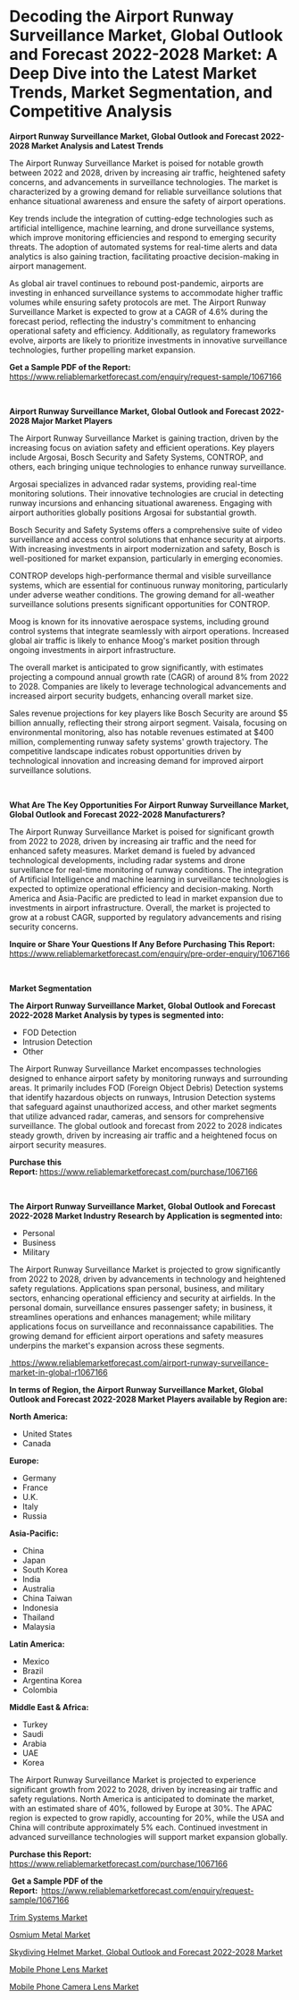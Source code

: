 <p><h1>Decoding the Airport Runway Surveillance Market, Global Outlook and Forecast 2022-2028 Market: A Deep Dive into the Latest Market Trends, Market Segmentation, and Competitive Analysis</h1></p><p><strong>Airport Runway Surveillance Market, Global Outlook and Forecast 2022-2028 Market Analysis and Latest Trends</strong></p>
<p><p>The Airport Runway Surveillance Market is poised for notable growth between 2022 and 2028, driven by increasing air traffic, heightened safety concerns, and advancements in surveillance technologies. The market is characterized by a growing demand for reliable surveillance solutions that enhance situational awareness and ensure the safety of airport operations. </p><p>Key trends include the integration of cutting-edge technologies such as artificial intelligence, machine learning, and drone surveillance systems, which improve monitoring efficiencies and respond to emerging security threats. The adoption of automated systems for real-time alerts and data analytics is also gaining traction, facilitating proactive decision-making in airport management. </p><p>As global air travel continues to rebound post-pandemic, airports are investing in enhanced surveillance systems to accommodate higher traffic volumes while ensuring safety protocols are met. The Airport Runway Surveillance Market is expected to grow at a CAGR of 4.6% during the forecast period, reflecting the industry's commitment to enhancing operational safety and efficiency. Additionally, as regulatory frameworks evolve, airports are likely to prioritize investments in innovative surveillance technologies, further propelling market expansion.</p></p>
<p><strong>Get a Sample PDF of the Report:&nbsp;</strong> <a href="https://www.reliablemarketforecast.com/enquiry/request-sample/1067166">https://www.reliablemarketforecast.com/enquiry/request-sample/1067166</a></p>
<p>&nbsp;</p>
<p><strong>Airport Runway Surveillance Market, Global Outlook and Forecast 2022-2028 Major Market Players</strong></p>
<p><p>The Airport Runway Surveillance Market is gaining traction, driven by the increasing focus on aviation safety and efficient operations. Key players include Argosai, Bosch Security and Safety Systems, CONTROP, and others, each bringing unique technologies to enhance runway surveillance.</p><p>Argosai specializes in advanced radar systems, providing real-time monitoring solutions. Their innovative technologies are crucial in detecting runway incursions and enhancing situational awareness. Engaging with airport authorities globally positions Argosai for substantial growth.</p><p>Bosch Security and Safety Systems offers a comprehensive suite of video surveillance and access control solutions that enhance security at airports. With increasing investments in airport modernization and safety, Bosch is well-positioned for market expansion, particularly in emerging economies.</p><p>CONTROP develops high-performance thermal and visible surveillance systems, which are essential for continuous runway monitoring, particularly under adverse weather conditions. The growing demand for all-weather surveillance solutions presents significant opportunities for CONTROP.</p><p>Moog is known for its innovative aerospace systems, including ground control systems that integrate seamlessly with airport operations. Increased global air traffic is likely to enhance Moog's market position through ongoing investments in airport infrastructure.</p><p>The overall market is anticipated to grow significantly, with estimates projecting a compound annual growth rate (CAGR) of around 8% from 2022 to 2028. Companies are likely to leverage technological advancements and increased airport security budgets, enhancing overall market size.</p><p>Sales revenue projections for key players like Bosch Security are around $5 billion annually, reflecting their strong airport segment. Vaisala, focusing on environmental monitoring, also has notable revenues estimated at $400 million, complementing runway safety systems' growth trajectory. The competitive landscape indicates robust opportunities driven by technological innovation and increasing demand for improved airport surveillance solutions.</p></p>
<p>&nbsp;</p>
<p><strong>What Are The Key Opportunities For Airport Runway Surveillance Market, Global Outlook and Forecast 2022-2028 Manufacturers?</strong></p>
<p><p>The Airport Runway Surveillance Market is poised for significant growth from 2022 to 2028, driven by increasing air traffic and the need for enhanced safety measures. Market demand is fueled by advanced technological developments, including radar systems and drone surveillance for real-time monitoring of runway conditions. The integration of Artificial Intelligence and machine learning in surveillance technologies is expected to optimize operational efficiency and decision-making. North America and Asia-Pacific are predicted to lead in market expansion due to investments in airport infrastructure. Overall, the market is projected to grow at a robust CAGR, supported by regulatory advancements and rising security concerns.</p></p>
<p><strong>Inquire or Share Your Questions If Any Before Purchasing This Report:</strong> <a href="https://www.reliablemarketforecast.com/enquiry/pre-order-enquiry/1067166">https://www.reliablemarketforecast.com/enquiry/pre-order-enquiry/1067166</a></p>
<p>&nbsp;</p>
<p><strong>Market Segmentation</strong></p>
<p><strong>The Airport Runway Surveillance Market, Global Outlook and Forecast 2022-2028 Market Analysis by types is segmented into:</strong></p>
<p><ul><li>FOD Detection</li><li>Intrusion Detection</li><li>Other</li></ul></p>
<p><p>The Airport Runway Surveillance Market encompasses technologies designed to enhance airport safety by monitoring runways and surrounding areas. It primarily includes FOD (Foreign Object Debris) Detection systems that identify hazardous objects on runways, Intrusion Detection systems that safeguard against unauthorized access, and other market segments that utilize advanced radar, cameras, and sensors for comprehensive surveillance. The global outlook and forecast from 2022 to 2028 indicates steady growth, driven by increasing air traffic and a heightened focus on airport security measures.</p></p>
<p><strong>Purchase this Report:&nbsp;</strong><a href="https://www.reliablemarketforecast.com/purchase/1067166">https://www.reliablemarketforecast.com/purchase/1067166</a></p>
<p>&nbsp;</p>
<p><strong>The Airport Runway Surveillance Market, Global Outlook and Forecast 2022-2028 Market Industry Research by Application is segmented into:</strong></p>
<p><ul><li>Personal</li><li>Business</li><li>Military</li></ul></p>
<p><p>The Airport Runway Surveillance Market is projected to grow significantly from 2022 to 2028, driven by advancements in technology and heightened safety regulations. Applications span personal, business, and military sectors, enhancing operational efficiency and security at airfields. In the personal domain, surveillance ensures passenger safety; in business, it streamlines operations and enhances management; while military applications focus on surveillance and reconnaissance capabilities. The growing demand for efficient airport operations and safety measures underpins the market's expansion across these segments.</p></p>
<p><a href="https://www.reliablemarketforecast.com/airport-runway-surveillance-market-in-global-r1067166">&nbsp;https://www.reliablemarketforecast.com/airport-runway-surveillance-market-in-global-r1067166</a></p>
<p><strong>In terms of Region, the Airport Runway Surveillance Market, Global Outlook and Forecast 2022-2028 Market Players available by Region are:</strong></p>
<p>
    <p> <strong> North America: </strong>
        <ul>
            <li>United States</li>
            <li>Canada</li>
        </ul>
        </p> 
    <p> <strong> Europe: </strong>
        <ul>
            <li>Germany</li>
            <li>France</li>
            <li>U.K.</li>
            <li>Italy</li>
            <li>Russia</li>
        </ul>
        </p> 
    <p> <strong> Asia-Pacific: </strong>
        <ul>
            <li>China</li>
            <li>Japan</li>
            <li>South Korea</li>
            <li>India</li>
            <li>Australia</li>
            <li>China Taiwan</li>
            <li>Indonesia</li>
            <li>Thailand</li>
            <li>Malaysia</li>
        </ul>
        </p> 
    <p> <strong> Latin America: </strong>
        <ul>
            <li>Mexico</li>
            <li>Brazil</li>
            <li>Argentina Korea</li>
            <li>Colombia</li>
        </ul>
        </p> 
    <p> <strong> Middle East & Africa: </strong>
        <ul>
            <li>Turkey</li>
            <li>Saudi</li>
            <li>Arabia</li>
            <li>UAE</li>
            <li>Korea</li>
        </ul>
    </p>
    </p>
<p><p>The Airport Runway Surveillance Market is projected to experience significant growth from 2022 to 2028, driven by increasing air traffic and safety regulations. North America is anticipated to dominate the market, with an estimated share of 40%, followed by Europe at 30%. The APAC region is expected to grow rapidly, accounting for 20%, while the USA and China will contribute approximately 5% each. Continued investment in advanced surveillance technologies will support market expansion globally.</p></p>
<p><strong>Purchase this Report: </strong><a href="https://www.reliablemarketforecast.com/purchase/1067166">https://www.reliablemarketforecast.com/purchase/1067166</a></p>
<p>&nbsp;<strong>Get a Sample PDF of the Report:&nbsp;&nbsp;</strong><a href="https://www.reliablemarketforecast.com/enquiry/request-sample/1067166">https://www.reliablemarketforecast.com/enquiry/request-sample/1067166</a></p>
<p><strong></strong></p>
<p><p><a href="https://www.linkedin.com/pulse/trim-systems-market-trends-regional-insights-forecasted-period-s4z5c?trackingId=iivlhL8qRw%2B%2BGGsXlpA7TQ%3D%3D">Trim Systems Market</a></p><p><a href="https://issuu.com/reportprime-2/docs/osmium-metal-market-size-2030.pptx_255e21a8c8d7fa">Osmium Metal Market</a></p><p><a href="https://github.com/dringals/Market-Research-Report-List-6/blob/main/skydiving-helmet-market-global-outlook-and-forecast-2022-2028-market.md">Skydiving Helmet Market, Global Outlook and Forecast 2022-2028 Market</a></p><p><a href="https://medium.com/@nedaaracarrol/this-mobile-phone-lens-market-research-report-evaluates-the-key-market-trends-drivers-and-b653b51aac68">Mobile Phone Lens Market</a></p><p><a href="https://medium.com/@nedaaracarrol/the-mobile-phone-camera-lens-market-prioritizes-cost-control-and-efficiency-enhancement-61ffa838dc63">Mobile Phone Camera Lens Market</a></p></p>